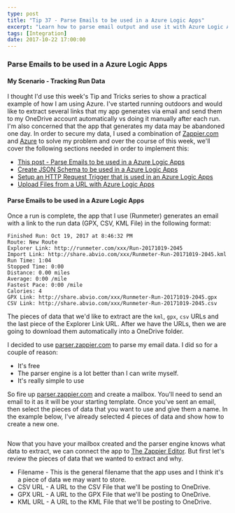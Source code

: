 ```yaml
---
type: post
title: "Tip 37 - Parse Emails to be used in a Azure Logic Apps"
excerpt: "Learn how to parse email output and use it with Azure Logic Apps"
tags: [Integration]
date: 2017-10-22 17:00:00
---
```


### Parse Emails to be used in a Azure Logic Apps

#### My Scenario - Tracking Run Data

I thought I'd use this week's Tip and Tricks series to show a practical example of how I am using Azure. I've started running outdoors and would like to extract several links that my app generates via email and send them to my OneDrive account automatically vs doing it manually after each run. I'm also concerned that the app that generates my data may be abandoned one day. In order to secure my data, I used a combination of [Zappier.com](http://www.zapier.com) and [Azure](http://www.azure.com) to solve my problem and over the course of this week, we'll cover the following sections needed in order to implement this:

* [This post - Parse Emails to be used in a Azure Logic Apps](https://microsoft.github.io/AzureTipsAndTricks/blog/tip37.html)
* [Create JSON Schema to be used in a Azure Logic Apps](https://microsoft.github.io/AzureTipsAndTricks/blog/tip38.html)
* [Setup an HTTP Request Trigger that is used in an Azure Logic Apps](https://microsoft.github.io/AzureTipsAndTricks/blog/tip39.html)
* [Upload Files from a URL with Azure Logic Apps](https://microsoft.github.io/AzureTipsAndTricks/blog/tip40.html)


#### Parse Emails to be used in a Azure Logic Apps

Once a run is complete, the app that I use (Runmeter) generates an email with a link to the run data (GPX, CSV, KML File) in the following format:

```
Finished Run: Oct 19, 2017 at 8:46:32 PM
Route: New Route
Explorer Link: http://runmeter.com/xxx/Run-20171019-2045
Import Link: http://share.abvio.com/xxx/Runmeter-Run-20171019-2045.kml
Run Time: 1:04
Stopped Time: 0:00
Distance: 0.00 miles
Average: 0:00 /mile
Fastest Pace: 0:00 /mile
Calories: 4
GPX Link: http://share.abvio.com/xxx/Runmeter-Run-20171019-2045.gpx
CSV Link: http://share.abvio.com/xxx/Runmeter-Run-20171019-2045.csv
```

The pieces of data that we'd like to extract are the `kml`, `gpx`, `csv` URLs and the last piece of the Explorer Link URL. After we have the URLs, then we are going to download them automatically into a OneDrive folder.

I decided to use [parser.zappier.com](http://parser.zapier.com) to parse my email data. I did so for a couple of reason:

* It's free
* The parser engine is a lot better than I can write myself.
* It's really simple to use

So fire up [parser.zappier.com](http://parser.zapier.com) and create a mailbox. You'll need to send an email to it as it will be your starting template. Once you've sent an email, then select the pieces of data that you want to use and give them a name. In the example below, I've already selected 4 pieces of data and show how to create a new one.

<img :src="$withBase('/files/parseblog1.gif')">

Now that you have your mailbox created and the parser engine knows what data to extract, we can connect the app to [The Zappier Editor](https://zapier.com/app/editor). But first let's review the pieces of data that we wanted to extract and why.

* Filename - This is the general filename that the app uses and I think it's a piece of data we may want to store.
* CSV URL - A URL to the CSV File that we'll be posting to OneDrive.
* GPX URL - A URL to the GPX File that we'll be posting to OneDrive.
* KML URL - A URL to the KML File that we'll be posting to OneDrive.
